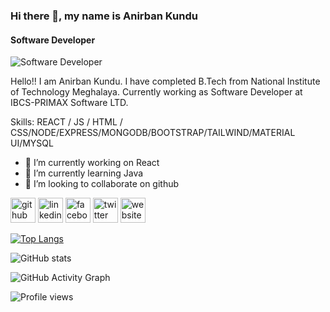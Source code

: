 ### Hi there 👋, my name is Anirban Kundu
#### Software Developer 
![Software Developer ](https://avatars.githubusercontent.com/u/72909314?s=400&u=73c62d6b38447800a16e244c3338ba32efca8801&v=4)

Hello!! I am Anirban Kundu. I have completed B.Tech from National Institute of Technology Meghalaya. Currently working as Software Developer at IBCS-PRIMAX Software LTD.

Skills: REACT / JS / HTML / CSS/NODE/EXPRESS/MONGODB/BOOTSTRAP/TAILWIND/MATERIAL UI/MYSQL

- 🔭 I’m currently working on React 
- 🌱 I’m currently learning Java 
- 👯 I’m looking to collaborate on github 


[<img src='https://cdn.jsdelivr.net/npm/simple-icons@3.0.1/icons/github.svg' alt='github' height='40'>](https://github.com/anirbankundunitm)  [<img src='https://cdn.jsdelivr.net/npm/simple-icons@3.0.1/icons/linkedin.svg' alt='linkedin' height='40'>](https://www.linkedin.com/in/anirbankundunitm/)  [<img src='https://cdn.jsdelivr.net/npm/simple-icons@3.0.1/icons/facebook.svg' alt='facebook' height='40'>](https://www.facebook.com/arponanirban)  [<img src='https://cdn.jsdelivr.net/npm/simple-icons@3.0.1/icons/twitter.svg' alt='twitter' height='40'>](https://twitter.com/Anirban090598)  [<img src='https://cdn.jsdelivr.net/npm/simple-icons@3.0.1/icons/icloud.svg' alt='website' height='40'>](https://anirbankundu.netlify.app/)  

[![Top Langs](https://github-readme-stats.vercel.app/api/top-langs/?username=anirbankundunitm)](https://github.com/anuraghazra/github-readme-stats)

![GitHub stats](https://github-readme-stats.vercel.app/api?username=anirbankundunitm&show_icons=true)  

![GitHub Activity Graph](https://activity-graph.herokuapp.com/graph?username=anirbankundunitm)  

![Profile views](https://gpvc.arturio.dev/anirbankundunitm)  
